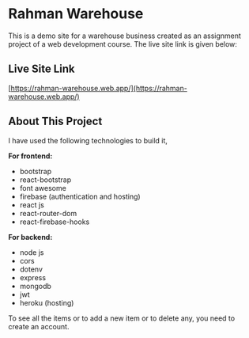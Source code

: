 # Rahman Warehouse

This is a demo site for a warehouse business created as an assignment project of a web development course. The live site link is given below:

## Live Site Link

[https://rahman-warehouse.web.app/](https://rahman-warehouse.web.app/)

## About This Project

I have used the following technologies to build it,

**For frontend:**
- bootstrap
- react-bootstrap
- font awesome
- firebase (authentication and hosting)
- react js
- react-router-dom
- react-firebase-hooks

**For backend:**
- node js
- cors
- dotenv
- express
- mongodb
- jwt
- heroku (hosting)

To see all the items or to add a new item or to delete any, you need to create an account.